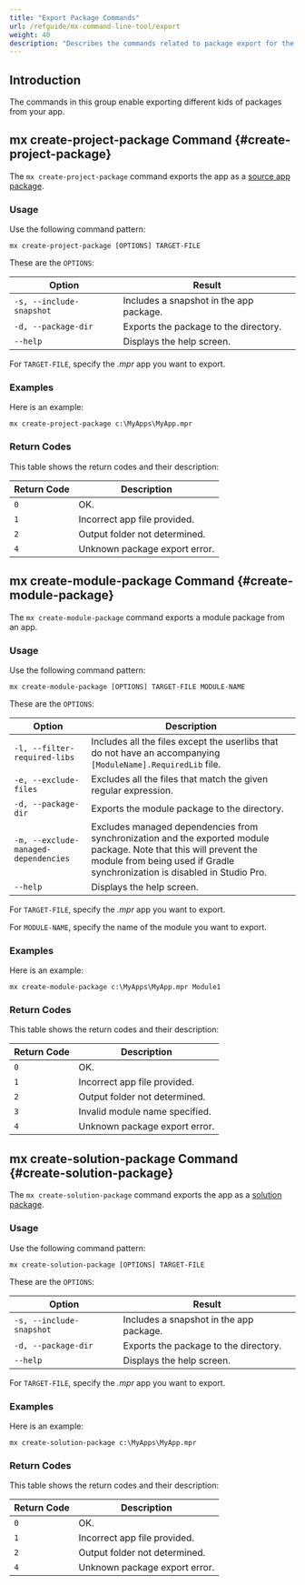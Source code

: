 ```yaml
---
title: "Export Package Commands"
url: /refguide/mx-command-line-tool/export
weight: 40
description: "Describes the commands related to package export for the mx command-line tool."
---
```


## Introduction

The commands in this group enable exporting different kids of packages from your app.

## mx create-project-package Command {#create-project-package}

The `mx create-project-package` command exports the app as a [source app package](/refguide/export-app-package-dialog/).

### Usage

Use the following command pattern:

`mx create-project-package [OPTIONS] TARGET-FILE`

These are the `OPTIONS`:

| Option | Result |
| --- | --- |
| `-s, --include-snapshot` | Includes a snapshot in the app package. |
| `-d, --package-dir` | Exports the package to the directory. |
| `--help` | Displays the help screen. |

For `TARGET-FILE`, specify the *.mpr* app you want to export.

### Examples

Here is an example:

`mx create-project-package c:\MyApps\MyApp.mpr` 

### Return Codes

This table shows the return codes and their description:

| Return Code | Description |
| --- | --- |
| `0` | OK. |
| `1` | Incorrect app file provided. |
| `2` | Output folder not determined. |
| `4` | Unknown package export error. |

## mx create-module-package Command {#create-module-package}

The `mx create-module-package` command exports a module package from an app.

### Usage

Use the following command pattern:

`mx create-module-package [OPTIONS] TARGET-FILE MODULE-NAME`

These are the `OPTIONS`:

| Option | Description |
| --- | --- |
| `-l, --filter-required-libs` | Includes all the files except the userlibs that do not have an accompanying `[ModuleName].RequiredLib` file. | 
| `-e, --exclude-files` | Excludes all the files that match the given regular expression. |
| `-d, --package-dir` | Exports the module package to the directory. |
| `-m, --exclude-managed-dependencies` | Excludes managed dependencies from synchronization and the exported module package. Note that this will prevent the module from being used if Gradle synchronization is disabled in Studio Pro. |
| `--help` | Displays the help screen. |

For `TARGET-FILE`, specify the *.mpr* app you want to export.

For `MODULE-NAME`, specify the name of the module you want to export.

### Examples

Here is an example:

`mx create-module-package c:\MyApps\MyApp.mpr Module1` 

### Return Codes

This table shows the return codes and their description:

| Return Code | Description |
| --- | --- |
| `0` | OK. |
| `1` | Incorrect app file provided. |
| `2` | Output folder not determined. |
| `3` | Invalid module name specified. |
| `4` | Unknown package export error. |

## mx create-solution-package Command {#create-solution-package}

The `mx create-solution-package` command exports the app as a [solution package](/refguide/export-app-package-dialog/).

### Usage

Use the following command pattern:

`mx create-solution-package [OPTIONS] TARGET-FILE`

These are the `OPTIONS`:

| Option | Result |
| --- | --- |
| `-s, --include-snapshot` | Includes a snapshot in the app package. |
| `-d, --package-dir` | Exports the package to the directory. |
| `--help` | Displays the help screen. |

For `TARGET-FILE`, specify the *.mpr* app you want to export.

### Examples

Here is an example:

`mx create-solution-package c:\MyApps\MyApp.mpr` 

### Return Codes

This table shows the return codes and their description:

| Return Code | Description |
| --- | --- |
| `0` | OK. |
| `1` | Incorrect app file provided. |
| `2` | Output folder not determined. |
| `4` | Unknown package export error. |
